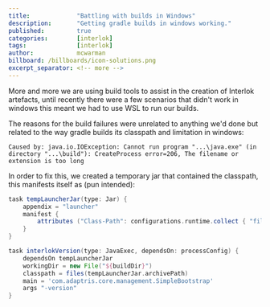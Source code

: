 ```yaml
---
title:             "Battling with builds in Windows"
description:       "Getting gradle builds in windows working."
published:         true
categories:        [interlok]
tags:              [interlok]
author:            mcwarman
billboard: /billboards/icon-solutions.png
excerpt_separator: <!-- more -->
---
```


More and more we are using build tools to assist in the creation of Interlok artefacts, until recently there were a few scenarios that didn't work in windows this meant we had to use WSL to run our builds.

<!-- more -->

The reasons for the build failures were unrelated to anything we'd done but related to the way gradle builds its classpath and limitation in windows:

```
Caused by: java.io.IOException: Cannot run program "...\java.exe" (in directory "...\build"): CreateProcess error=206, The filename or extension is too long
```

In order to fix this, we created a temporary jar that contained the classpath, this manifests itself as (pun intended):

```gradle
task tempLauncherJar(type: Jar) {
    appendix = "launcher"
    manifest {
        attributes ("Class-Path": configurations.runtime.collect { "file:///" + it.getCanonicalPath() }.join(' '))
    }
}

task interlokVersion(type: JavaExec, dependsOn: processConfig) {
    dependsOn tempLauncherJar
    workingDir = new File("${buildDir}")
    classpath = files(tempLauncherJar.archivePath)
    main = 'com.adaptris.core.management.SimpleBootstrap'
    args "-version"
}
```

